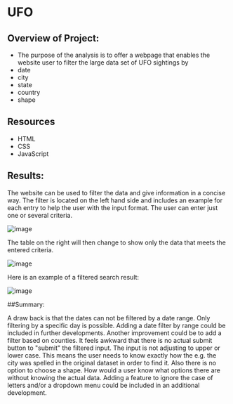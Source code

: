 # UFO

## Overview of Project:
 
 - The purpose of the analysis is to offer a webpage that enables the website user to filter the large data set of UFO sightings by 
  - date
  - city
  - state
  - country
  - shape

## Resources
 - HTML
 - CSS
 - JavaScript
 
## Results: 
 
The website can be used to filter the data and give information in a concise way. 
The filter is located on the left hand side and includes an example for each entry to help the user with the input format.
The user can enter just one or several criteria. 

![image](https://user-images.githubusercontent.com/91682586/147783516-3364a41d-50a0-409a-ad8e-a10f42138aff.png)

The table on the right will then change to show only the data that meets the entered criteria.

![image](https://user-images.githubusercontent.com/91682586/147783628-9db3960c-5e5e-49f9-a090-41097983dfb7.png)

Here is an example of a filtered search result:

![image](https://user-images.githubusercontent.com/91682586/147783717-969dab7b-79be-4d9d-b717-8d85aedf4db3.png)


##Summary: 
 
A draw back is that the dates can not be filtered by a date range. Only filtering by a specific day is possible.
Adding a date filter by range could be included in further developments. Another improvement could be to add a filter based on counties.
It feels awkward that there is no actual submit button to "submit" the filtered input.
The input is not adjusting to upper or lower case. This means the user needs to know exactly how the e.g. the city was spelled in the original dataset in order to find it.
Also there is no option to choose a shape. How would a user know what options there are without knowing the actual data. Adding a feature to ignore the case of letters and/or
a dropdown menu could be included in an additional development.

